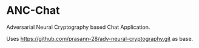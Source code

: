 # ANC-Chat

Adversarial Neural Cryptography based Chat Application.

Uses https://github.com/prasann-28/adv-neural-cryptography.git as base.
